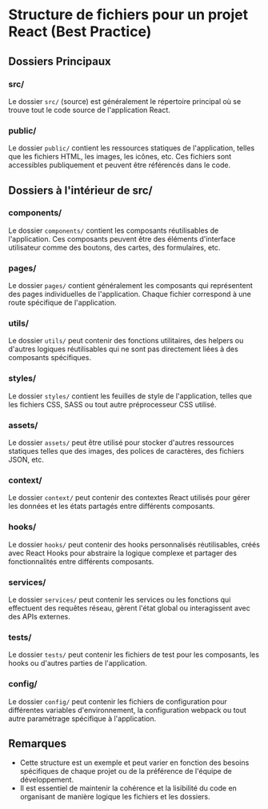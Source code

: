 # Structure de fichiers pour un projet React (Best Practice)

## Dossiers Principaux

### src/

Le dossier `src/` (source) est généralement le répertoire principal où se trouve tout le code source de l'application React.

### public/

Le dossier `public/` contient les ressources statiques de l'application, telles que les fichiers HTML, les images, les icônes, etc. Ces fichiers sont accessibles publiquement et peuvent être référencés dans le code.

## Dossiers à l'intérieur de src/

### components/

Le dossier `components/` contient les composants réutilisables de l'application. Ces composants peuvent être des éléments d'interface utilisateur comme des boutons, des cartes, des formulaires, etc.

### pages/

Le dossier `pages/` contient généralement les composants qui représentent des pages individuelles de l'application. Chaque fichier correspond à une route spécifique de l'application.

### utils/

Le dossier `utils/` peut contenir des fonctions utilitaires, des helpers ou d'autres logiques réutilisables qui ne sont pas directement liées à des composants spécifiques.

### styles/

Le dossier `styles/` contient les feuilles de style de l'application, telles que les fichiers CSS, SASS ou tout autre préprocesseur CSS utilisé.

### assets/

Le dossier `assets/` peut être utilisé pour stocker d'autres ressources statiques telles que des images, des polices de caractères, des fichiers JSON, etc.

### context/

Le dossier `context/` peut contenir des contextes React utilisés pour gérer les données et les états partagés entre différents composants.

### hooks/

Le dossier `hooks/` peut contenir des hooks personnalisés réutilisables, créés avec React Hooks pour abstraire la logique complexe et partager des fonctionnalités entre différents composants.

### services/

Le dossier `services/` peut contenir les services ou les fonctions qui effectuent des requêtes réseau, gèrent l'état global ou interagissent avec des APIs externes.

### tests/

Le dossier `tests/` peut contenir les fichiers de test pour les composants, les hooks ou d'autres parties de l'application.

### config/

Le dossier `config/` peut contenir les fichiers de configuration pour différentes variables d'environnement, la configuration webpack ou tout autre paramétrage spécifique à l'application.

## Remarques

- Cette structure est un exemple et peut varier en fonction des besoins spécifiques de chaque projet ou de la préférence de l'équipe de développement.
- Il est essentiel de maintenir la cohérence et la lisibilité du code en organisant de manière logique les fichiers et les dossiers.
